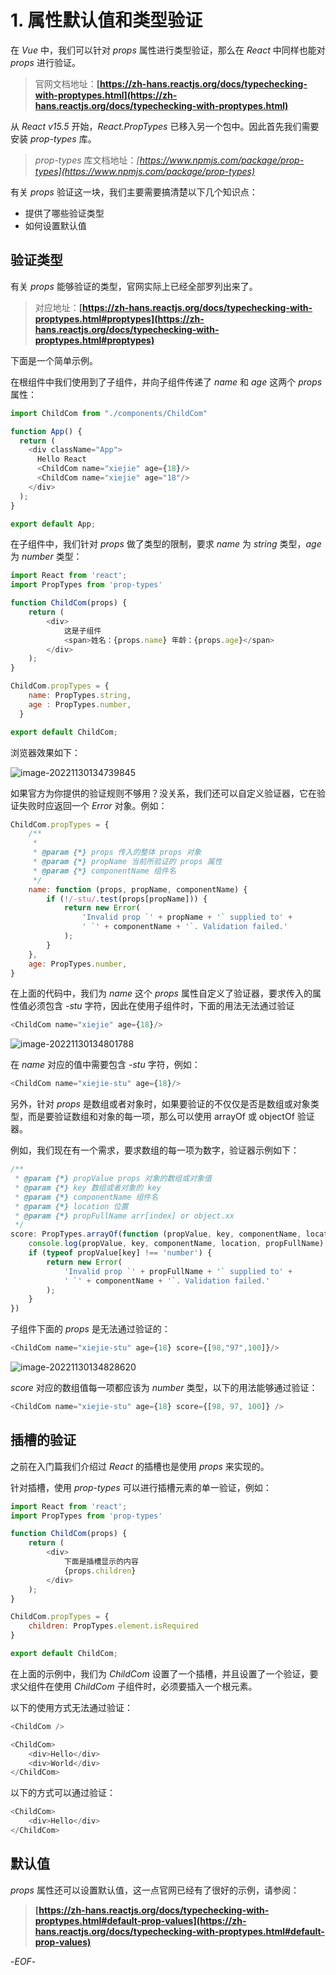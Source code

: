 # 1. 属性默认值和类型验证

在 *Vue* 中，我们可以针对 *props* 属性进行类型验证，那么在 *React* 中同样也能对 *props* 进行验证。

>官网文档地址：**[https://zh-hans.reactjs.org/docs/typechecking-with-proptypes.html](https://zh-hans.reactjs.org/docs/typechecking-with-proptypes.html)**

从 *React v15.5* 开始，*React.PropTypes* 已移入另一个包中。因此首先我们需要安装 *prop-types* 库。

>*prop-types* 库文档地址：*[https://www.npmjs.com/package/prop-types](https://www.npmjs.com/package/prop-types)*

有关 *props* 验证这一块，我们主要需要搞清楚以下几个知识点：

- 提供了哪些验证类型
- 如何设置默认值

## 验证类型

有关 *props* 能够验证的类型，官网实际上已经全部罗列出来了。

>对应地址：**[https://zh-hans.reactjs.org/docs/typechecking-with-proptypes.html#proptypes](https://zh-hans.reactjs.org/docs/typechecking-with-proptypes.html#proptypes)**

下面是一个简单示例。

在根组件中我们使用到了子组件，并向子组件传递了 *name* 和 *age* 这两个 *props* 属性：

```js
import ChildCom from "./components/ChildCom"

function App() {
  return (
    <div className="App">
      Hello React
      <ChildCom name="xiejie" age={18}/>
      <ChildCom name="xiejie" age="18"/>
    </div>
  );
}

export default App;
```

在子组件中，我们针对 *props* 做了类型的限制，要求 *name* 为 *string* 类型，*age* 为 *number* 类型：

```js
import React from 'react';
import PropTypes from 'prop-types'

function ChildCom(props) {
    return (
        <div>
            这是子组件
            <span>姓名：{props.name} 年龄：{props.age}</span>
        </div>
    );
}

ChildCom.propTypes = {
    name: PropTypes.string,
    age : PropTypes.number,
  }

export default ChildCom;
```

浏览器效果如下：

![image-20221130134739845](https://xiejie-typora.oss-cn-chengdu.aliyuncs.com/2022-11-30-054740.png)

如果官方为你提供的验证规则不够用？没关系，我们还可以自定义验证器，它在验证失败时应返回一个 *Error* 对象。例如：

```js
ChildCom.propTypes = {
    /**
     * 
     * @param {*} props 传入的整体 props 对象
     * @param {*} propName 当前所验证的 props 属性
     * @param {*} componentName 组件名
     */
    name: function (props, propName, componentName) {
        if (!/-stu/.test(props[propName])) {
            return new Error(
                'Invalid prop `' + propName + '` supplied to' +
                ' `' + componentName + '`. Validation failed.'
            );
        }
    },
    age: PropTypes.number,
}
```

在上面的代码中，我们为 *name* 这个 *props* 属性自定义了验证器，要求传入的属性值必须包含 *-stu* 字符，因此在使用子组件时，下面的用法无法通过验证

```js
<ChildCom name="xiejie" age={18}/>
```

![image-20221130134801788](https://xiejie-typora.oss-cn-chengdu.aliyuncs.com/2022-11-30-054801.png)

在 *name* 对应的值中需要包含 *-stu* 字符，例如：

```js
<ChildCom name="xiejie-stu" age={18}/>
```

另外，针对 *props* 是数组或者对象时，如果要验证的不仅仅是否是数组或对象类型，而是要验证数组和对象的每一项，那么可以使用 arrayOf 或 objectOf 验证器。

例如，我们现在有一个需求，要求数组的每一项为数字，验证器示例如下：

```js
/**
 * @param {*} propValue props 对象的数组或对象值
 * @param {*} key 数组或者对象的 key
 * @param {*} componentName 组件名
 * @param {*} location 位置
 * @param {*} propFullName arr[index] or object.xx
 */
score: PropTypes.arrayOf(function (propValue, key, componentName, location, propFullName) {
    console.log(propValue, key, componentName, location, propFullName);
    if (typeof propValue[key] !== 'number') {
        return new Error(
            'Invalid prop `' + propFullName + '` supplied to' +
            ' `' + componentName + '`. Validation failed.'
        );
    }
})
```

子组件下面的 *props* 是无法通过验证的：

```js
<ChildCom name="xiejie-stu" age={18} score={[98,"97",100]}/>
```

![image-20221130134828620](https://xiejie-typora.oss-cn-chengdu.aliyuncs.com/2022-11-30-054829.png)

*score* 对应的数组值每一项都应该为 *number* 类型，以下的用法能够通过验证：

```js
<ChildCom name="xiejie-stu" age={18} score={[98, 97, 100]} />
```

## 插槽的验证

之前在入门篇我们介绍过 *React* 的插槽也是使用 *props* 来实现的。

针对插槽，使用 *prop-types* 可以进行插槽元素的单一验证，例如：

```js
import React from 'react';
import PropTypes from 'prop-types'

function ChildCom(props) {
    return (
        <div>
            下面是插槽显示的内容
            {props.children}
        </div>
    );
}

ChildCom.propTypes = {
    children: PropTypes.element.isRequired
}

export default ChildCom;
```

在上面的示例中，我们为 *ChildCom* 设置了一个插槽，并且设置了一个验证，要求父组件在使用 *ChildCom* 子组件时，必须要插入一个根元素。

以下的使用方式无法通过验证：

```js
<ChildCom />
```

```js
<ChildCom>
    <div>Hello</div>
    <div>World</div>
</ChildCom>
```

以下的方式可以通过验证：

```js
<ChildCom>
    <div>Hello</div>
</ChildCom>
```

## 默认值

*props* 属性还可以设置默认值，这一点官网已经有了很好的示例，请参阅：

>**[https://zh-hans.reactjs.org/docs/typechecking-with-proptypes.html#default-prop-values](https://zh-hans.reactjs.org/docs/typechecking-with-proptypes.html#default-prop-values)**

-*EOF*-
